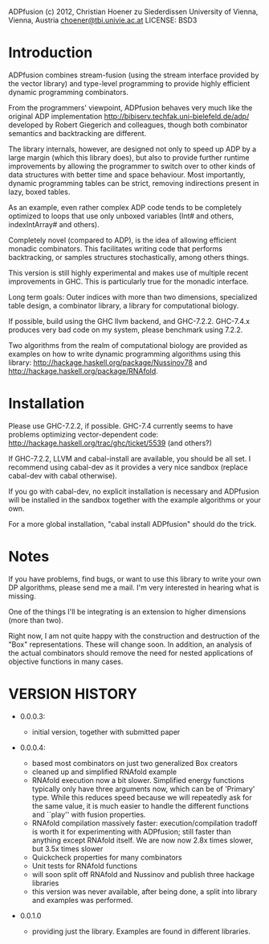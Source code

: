 
ADPfusion
(c) 2012, Christian Hoener zu Siederdissen
University of Vienna, Vienna, Austria
choener@tbi.univie.ac.at
LICENSE: BSD3



Introduction
============

ADPfusion combines stream-fusion (using the stream interface provided by the
vector library) and type-level programming to provide highly efficient dynamic
programming combinators.

From the programmers' viewpoint, ADPfusion behaves very much like the original
ADP implementation <http://bibiserv.techfak.uni-bielefeld.de/adp/> developed by
Robert Giegerich and colleagues, though both combinator semantics and
backtracking are different.

The library internals, however, are designed not only to speed up ADP by a
large margin (which this library does), but also to provide further runtime
improvements by allowing the programmer to switch over to other kinds of data
structures with better time and space behaviour. Most importantly, dynamic
programming tables can be strict, removing indirections present in lazy, boxed
tables.

As an example, even rather complex ADP code tends to be completely optimized to
loops that use only unboxed variables (Int# and others, indexIntArray# and
others).

Completely novel (compared to ADP), is the idea of allowing efficient monadic
combinators. This facilitates writing code that performs backtracking, or
samples structures stochastically, among others things.

This version is still highly experimental and makes use of multiple recent
improvements in GHC. This is particularly true for the monadic interface.

Long term goals: Outer indices with more than two dimensions, specialized table
design, a combinator library, a library for computational biology.

If possible, build using the GHC llvm backend, and GHC-7.2.2.  GHC-7.4.x
produces very bad code on my system, please benchmark using 7.2.2.

Two algorithms from the realm of computational biology are provided as examples
on how to write dynamic programming algorithms using this library:
<http://hackage.haskell.org/package/Nussinov78> and
<http://hackage.haskell.org/package/RNAfold>.


Installation
============

Please use GHC-7.2.2, if possible. GHC-7.4 currently seems to have problems
optimizing vector-dependent code:
http://hackage.haskell.org/trac/ghc/ticket/5539
(and others?)

If GHC-7.2.2, LLVM and cabal-install are available, you should be all set. I
recommend using cabal-dev as it provides a very nice sandbox (replace cabal-dev
with cabal otherwise).

If you go with cabal-dev, no explicit installation is necessary and ADPfusion
will be installed in the sandbox together with the example algorithms or your
own.

For a more global installation, "cabal install ADPfusion" should do the trick.



Notes
=====

If you have problems, find bugs, or want to use this library to write your own
DP algorithms, please send me a mail. I'm very interested in hearing what is
missing.

One of the things I'll be integrating is an extension to higher dimensions
(more than two).

Right now, I am not quite happy with the construction and destruction of the
"Box" representations. These will change soon. In addition, an analysis of the
actual combinators should remove the need for nested applications of objective
functions in many cases.



VERSION HISTORY
===============

- 0.0.0.3:
  - initial version, together with submitted paper

- 0.0.0.4:
  - based most combinators on just two generalized Box creators
  - cleaned up and simplified RNAfold example
  - RNAfold execution now a bit slower. Simplified energy functions typically
    only have three arguments now, which can be of 'Primary' type. While this
    reduces speed because we will repeatedly ask for the same value, it is much
    easier to handle the different functions and ``play'' with fusion
    properties.
  - RNAfold compilation massively faster: execution/compilation tradoff is
    worth it for experimenting with ADPfusion; still faster than anything
    except RNAfold itself. We are now now 2.8x times slower, but 3.5x times
    slower
  - Quickcheck properties for many combinators
  - Unit tests for RNAfold functions
  - will soon split off RNAfold and Nussinov and publish three hackage
    libraries
  - this version was never available, after being done, a split into library
    and examples was performed.

- 0.0.1.0
  - providing just the library. Examples are found in different libraries.

